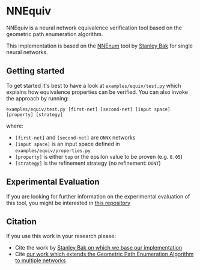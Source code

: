 # NNEquiv
NNEquiv is a neural network equivalence verification tool based on the geometric path enumeration algorithm.

This implementation is based on the [NNEnum](https://github.com/stanleybak/nnenum) tool by [Stanley Bak](http://stanleybak.com) for single neural networks.

## Getting started
To get started it's best to have a look at `examples/equiv/test.py` which explains how equivalence properties can be verified.
You can also invoke the approach by running:
```
examples/equiv/test.py [first-net] [second-net] [input space] [property] [strategy]
```
where:
- `[first-net]` and `[second-net]` are `ONNX` networks
- `[input space]` is an input space defined in `examples/equiv/properties.py`
- `[property]` is either `top` or the epsilon value to be proven (e.g. `0.05`)
- `[strategy]` is the refinement strategy (no refinement: `DONT`)

## Experimental Evaluation
If you are looking for further information on the experimental evaluation of this tool,
you might be interested in [this repository](https://github.com/samysweb/nnequiv-experiments)

## Citation
If you use this work in your research please:
- Cite the work by [Stanley Bak on which we base our implementation](https://link.springer.com/chapter/10.1007/978-3-030-53288-8_4)
- Cite [our work which extends the Geometric Path Enumeration Algorithm to multiple networks](https://ieeexplore.ieee.org/document/9643328)